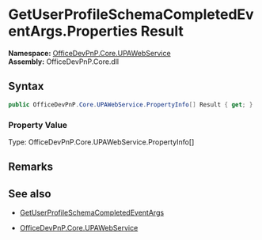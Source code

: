 # GetUserProfileSchemaCompletedEventArgs.Properties Result
  

**Namespace:** [OfficeDevPnP.Core.UPAWebService](OfficeDevPnP.Core.UPAWebService.md)  
**Assembly:** OfficeDevPnP.Core.dll  
## Syntax
```C#
public OfficeDevPnP.Core.UPAWebService.PropertyInfo[] Result { get; }
```

### Property Value
Type: OfficeDevPnP.Core.UPAWebService.PropertyInfo[]  

## Remarks 

## See also
- [GetUserProfileSchemaCompletedEventArgs](GetUserProfileSchemaCompletedEventArgs.md) 

- [OfficeDevPnP.Core.UPAWebService](OfficeDevPnP.Core.UPAWebService.md)

